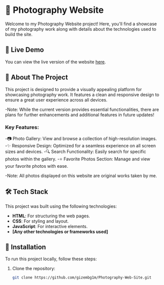 # 📸 Photography Website

Welcome to my Photography Website project! Here, you'll find a showcase of my photography work along with details about the technologies used to build the site.

## 🌟 Live Demo
You can view the live version of the website [here](https://secretlyglowingphotography.netlify.app/).

## 🚀 About The Project
This project is designed to provide a visually appealing platform for showcasing photography work. It features a clean and responsive design to ensure a great user experience across all devices.

-Note: While the current version provides essential functionalities, there are plans for further enhancements and additional features in future updates!

### Key Features:
-📷 Photo Gallery: View and browse a collection of high-resolution images.
-✨ Responsive Design: Optimized for a seamless experience on all screen sizes and devices.
-🔍 Search Functionality: Easily search for specific photos within the gallery.
-⭐ Favorite Photos Section: Manage and view your favorite photos with ease.

-Note: All photos displayed on this website are original works taken by me.

## 🛠 Tech Stack
This project was built using the following technologies:
- **HTML**: For structuring the web pages.
- **CSS**: For styling and layout.
- **JavaScript**: For interactive elements.
- **[Any other technologies or frameworks used]**

## 📂 Installation

To run this project locally, follow these steps:

1. Clone the repository:
   ```bash
   git clone https://github.com/gizembg1m/Photography-Web-Site.git
